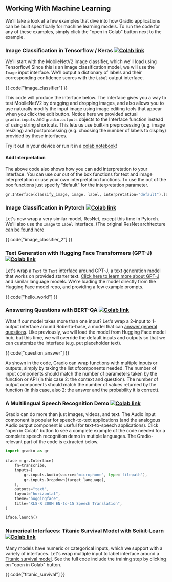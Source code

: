 ## Working With Machine Learning

We'll take a look at a few examples that dive into how Gradio applications can be built specifically for machine learning models. To run the code for any of these examples, simply click the "open in Colab" button next to the example.

### Image Classification in Tensorflow / Keras [![Colab link](https://colab.research.google.com/assets/colab-badge.svg)](https://colab.research.google.com/drive/1NWE_SDgQPI6GIpnhtWeEOHCPejC2FaZc?usp=sharing)

We'll start with the MobileNetV2 image classifier, which we'll load using Tensorflow! Since this is an image classification model, we will use the `Image` input interface. We'll output a dictionary of labels and their corresponding confidence scores with the `Label` output interface.

{{ code["image_classifier"] }}

This code will produce the interface below. The interface gives you a way to test MobileNetV2 by dragging and dropping images, and also allows you to use naturally modify the input image using image editing tools that appear when you click the edit button. Notice here we provided actual `gradio.inputs` and `gradio.outputs` objects to the Interface function instead of using string shortcuts. This lets us use built-in preprocessing (e.g. image resizing) and postprocessing (e.g. choosing the number of labels to display) provided by these interfaces.

Try it out in your device or run it in a [colab notebook](https://colab.research.google.com/drive/1NWE_SDgQPI6GIpnhtWeEOHCPejC2FaZc?usp=sharing)!


#### Add Interpretation

The above code also shows how you can add interpretation to your interface. You can use our out of the box functions for text and image interpretation or use your own interpretation functions. To use the out of the box functions just specify “default” for the interpretation parameter.

```python
gr.Interface(classify_image, image, label, interpretation="default").launch();
```

### Image Classification in Pytorch [![Colab link](https://colab.research.google.com/assets/colab-badge.svg)](https://colab.research.google.com/drive/1S6seNoJuU7_-hBX5KbXQV4Fb_bbqdPBk?usp=sharing)


Let's now wrap a very similar model, ResNet, except this time in Pytorch. We'll also use the `Image` to `Label` interface. (The original ResNet architecture [can be found here](https://arxiv.org/abs/1512.03385)

{{ code["image_classifier_2"] }}


### Text Generation with Hugging Face Transformers (GPT-J) [![Colab link](https://colab.research.google.com/assets/colab-badge.svg)](https://colab.research.google.com/drive/1o_-QIR8yVphfnbNZGYemyEr111CHHxSv?usp=sharing)

Let's wrap a `Text` to `Text` interface around GPT-J, a text generation model that works on provided starter text. [Click here to learn more about GPT-J](https://towardsdatascience.com/how-you-can-use-gpt-j-9c4299dd8526) and similar language models. We're loading the model directly from the Hugging Face model repo, and providing a few example prompts.

{{ code["hello_world"] }}

### Answering Questions with BERT-QA [![Colab link](https://colab.research.google.com/assets/colab-badge.svg)](https://colab.research.google.com/drive/1RuiMJz_7jDXpi59jDgW02NsBnlz1aY1S?usp=sharing)

What if our model takes more than one input? Let's wrap a 2-input to 1-output interface around Roberta-base, a model that can [answer general questions](https://arxiv.org/abs/1909.05017). Like previously, we will load the model from Hugging Face model hub, but this time, we will override the default inputs and outputs so that we can customize the interface (e.g. put placeholder text).

{{ code["question_answer"] }}

As shown in the code, Gradio can wrap functions with multiple inputs or outputs, simply by taking the list ofcomponents needed. The number of input components should match the number of parameters taken by the function or API (in this case 2: the context and question). The number of output components should match the number of values returned by the function (in this case, also 2: the answer and the probability it is correct). 


### A Multilingual Speech Recognition Demo [![Colab link](https://colab.research.google.com/assets/colab-badge.svg)](https://colab.research.google.com/drive/1RWmRgoHklrv7r0NqDefX8aFryIojJPT7?usp=sharing)

Gradio can do more than just images, videos, and text. The Audio input component is popular for speech-to-text applications (and the analogous Audio output component is useful for text-to-speech applications).  Click "open in Colab" button to see a complete example of the code needed for a complete speech recognition demo in mutiple languages. The Gradio-relevant part of the code is extracted below. 

```python
import gradio as gr
    
iface = gr.Interface(
    fn=transcribe, 
    inputs=[
        gr.inputs.Audio(source="microphone", type='filepath'),
        gr.inputs.Dropdown(target_language),
    ],
    outputs="text",
    layout="horizontal",
    theme="huggingface",
    title="XLS-R 300M EN-to-15 Speech Translation",
)

iface.launch()
```

### Numerical Interfaces: Titanic Survival Model with Scikit-Learn [![Colab link](https://colab.research.google.com/assets/colab-badge.svg)](https://colab.research.google.com/drive/1xOU3sDHs7yZjuBosbQ8Zb2oc4BegfSFX?usp=sharing)

Many models have numeric or categorical inputs, which we support with a variety of interfaces. Let's wrap multiple input to label interface around a [Titanic survival model](https://www.kaggle.com/c/titanic). See the full code include the training step by clicking on "open in Colab" button.

{{ code["titanic_survival"] }}

